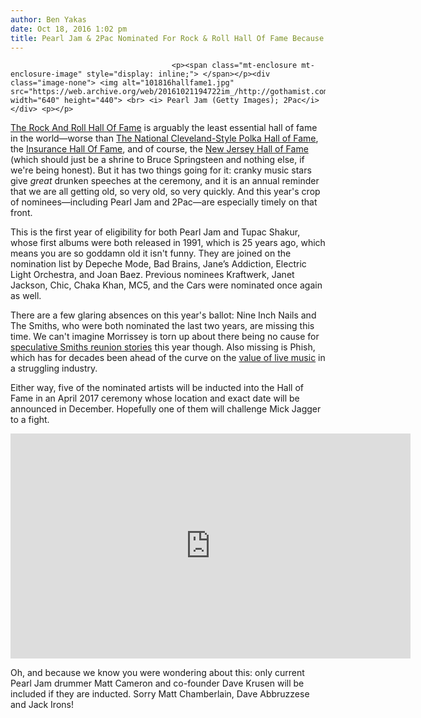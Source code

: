 ```yaml
---
author: Ben Yakas
date: Oct 18, 2016 1:02 pm
title: Pearl Jam & 2Pac Nominated For Rock & Roll Hall Of Fame Because You Are So Very Old
---
```


	
										<p><span class="mt-enclosure mt-enclosure-image" style="display: inline;"> </span></p><div class="image-none"> <img alt="101816hallfame1.jpg" src="https://web.archive.org/web/20161021194722im_/http://gothamist.com/attachments/byakas/101816hallfame1.jpg" width="640" height="440"> <br> <i> Pearl Jam (Getty Images); 2Pac</i></div> <p></p>

<p><a href="https://web.archive.org/web/20161021194722/http://gothamist.com/tags/rockandrollhalloffame">The Rock And Roll Hall Of Fame</a> is arguably the least essential hall of fame in the world&#x2014;worse than <a href="https://web.archive.org/web/20161021194722/http://www.clevelandstyle.com/">The National Cleveland-Style Polka Hall of Fame</a>, the <a href="https://web.archive.org/web/20161021194722/http://www.insurancehalloffame.org/">Insurance Hall Of Fame</a>, and of course, the <a href="https://web.archive.org/web/20161021194722/http://njhalloffame.org/">New Jersey Hall of Fame</a> (which should just be a shrine to Bruce Springsteen and nothing else, if we&apos;re being honest). But it has two things going for it: cranky music stars give <em>great</em> drunken speeches at the ceremony, and it is an annual reminder that we are all getting old, so very old, so very quickly. And this year&apos;s crop of nominees&#x2014;including Pearl Jam and 2Pac&#x2014;are especially timely on that front.</p>

<p>This is the first year of eligibility for both Pearl Jam and Tupac Shakur, whose first albums were both released in 1991, which is 25 years ago, which means you are so goddamn old it isn&apos;t funny. They are joined on the nomination list by Depeche Mode, Bad Brains, Jane&#x2019;s Addiction, Electric Light Orchestra, and Joan Baez. Previous nominees Kraftwerk, Janet Jackson, Chic, Chaka Khan, MC5, and the Cars were nominated once again as well. </p>

<p>There are a few glaring absences on this year&apos;s ballot: Nine Inch Nails and The Smiths, who were both nominated the last two years, are missing this time. We can&apos;t imagine Morrissey is torn up about there being no cause for <a href="https://web.archive.org/web/20161021194722/http://www.billboard.com/articles/news/6281509/smiths-reunion-rock-roll-hall-of-fame-morrissey-2014-inductees-johnny-marr">speculative Smiths reunion stories</a> this year though. Also missing is Phish, which has for decades been ahead of the curve on the <a href="https://web.archive.org/web/20161021194722/https://seatgeek.com/tba/music/highest-grossing-tours-artists-of-summer-2015/">value of live music</a> in a struggling industry.</p>

<p>Either way, five of the nominated artists will be inducted into the Hall of Fame in an April 2017 ceremony whose location and exact date will be announced in December. Hopefully one of them will challenge Mick Jagger to a fight.</p>

<p><iframe width="640" height="360" src="https://web.archive.org/web/20161021194722if_/https://www.youtube.com/embed/oZSAQX2uuUY" frameborder="0" allowfullscreen></iframe></p>

<p>Oh, and because we know you were wondering about this: only current Pearl Jam drummer Matt Cameron and co-founder Dave Krusen will be included if they are inducted. Sorry Matt Chamberlain, Dave Abbruzzese and Jack Irons!</p>					
										
									
				